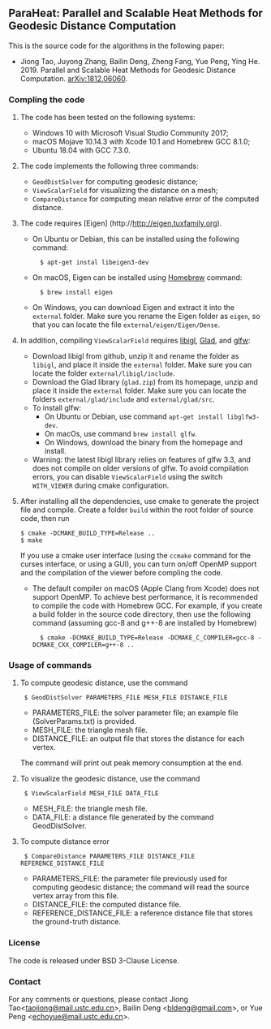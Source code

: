 ## ParaHeat: Parallel and Scalable Heat Methods for Geodesic Distance Computation

This is the source code for the algorithms in the following paper:

* Jiong Tao, Juyong Zhang, Bailin Deng, Zheng Fang, Yue Peng, Ying He. 2019. Parallel and Scalable Heat Methods for Geodesic Distance Computation. [arXiv:1812.06060](https://arxiv.org/abs/1812.06060).


### Compling the code

1. The code has been tested on the following systems:

	* Windows 10 with Microsoft Visual Studio Community 2017;
	* macOS Mojave 10.14.3 with Xcode 10.1 and Homebrew GCC 8.1.0;
	* Ubuntu 18.04 with GCC 7.3.0.

2. The code implements the following three commands:

	* `GeodDistSolver` for computing geodesic distance;
	* `ViewScalarField` for visualizing the distance on a mesh;
	* `CompareDistance` for computing mean relative error of the computed distance.


3. The code requires [Eigen] (http://http://eigen.tuxfamily.org). 
	* On Ubuntu or Debian, this can be installed using the following command: 
			
			$ apt-get instal libeigen3-dev

	* On macOS, Eigen can be installed using [Homebrew](https://brew.sh/) command:

			$ brew install eigen
  
	* On Windows, you can download Eigen and extract it into the `external` folder. Make sure you rename the Eigen folder as `eigen`, so that you can locate the file `external/eigen/Eigen/Dense`.


4. In addition, compiling `ViewScalarField` requires [libigl](https://libigl.github.io/), [Glad](https://glad.dav1d.de/), and [glfw](https://www.glfw.org/):
	* Download libigl from github, unzip it and rename the folder as `libigl`, and place it inside the `external` folder. Make sure you can locate the folder `external/libigl/include`.
	* Download the Glad library (`glad.zip`) from its homepage, unzip and place it inside the `external` folder. Make sure you can locate the folders `external/glad/include` and `external/glad/src`.
	* To install glfw: 
		* On Ubuntu or Debian, use command `apt-get install libglfw3-dev`. 
		* On macOs, use command `brew install glfw`. 
		* On Windows, download the binary from the homepage and install.
	* Warning: the latest libigl library relies on features of glfw 3.3, and does not compile on older versions of glfw. To avoid compilation errors, you can disable `ViewScalarField` using the switch `WITH_VIEWER` during cmake configuration.


5. After installing all the dependencies, use cmake to generate the project file and compile. Create a folder `build` within the root folder of source code, then run

	```
	$ cmake -DCMAKE_BUILD_TYPE=Release ..
	$ make
	```

	If you use a cmake user interface (using the `ccmake` command for the curses interface, or using a GUI), you can turn on/off OpenMP support and the compilation of the viewer before compling the code.
	
	* The default compiler on macOS (Apple Clang from Xcode) does not support OpenMP. To achieve best performance, it is recommended to compile the code with Homebrew GCC. For example, if you create a build folder in the source code directory, then use the following command (assuming gcc-8 and g++-8 are installed by Homebrew)
		
			$ cmake -DCMAKE_BUILD_TYPE=Release -DCMAKE_C_COMPILER=gcc-8 -DCMAKE_CXX_COMPILER=g++-8 ..



### Usage of commands

1. To compute geodesic distance, use the command

		$ GeodDistSolver PARAMETERS_FILE MESH_FILE DISTANCE_FILE

	* PARAMETERS_FILE: the solver parameter file; an example file (SolverParams.txt) is provided.
	* MESH_FILE: the triangle mesh file.
	* DISTANCE_FILE: an output file that stores the distance for each vertex.

	The command will print out peak memory consumption at the end.



2. To visualize the geodesic distance, use the command
 
		$ ViewScalarField MESH_FILE DATA_FILE

	* MESH_FILE: the triangle mesh file.
	* DATA_FILE: a distance file generated by the command GeodDistSolver.



3. To compute distance error

		$ CompareDistance PARAMETERS_FILE DISTANCE_FILE REFERENCE_DISTANCE_FILE
  
	* PARAMETERS_FILE: the parameter file previously used for computing geodesic distance; the command will read the source vertex array from this file.
	* DISTANCE_FILE: the computed distance file.
	* REFERENCE_DISTANCE_FILE: a reference distance file that stores the ground-truth distance.


### License
The code is released under BSD 3-Clause License.


### Contact

For any comments or questions, please contact Jiong Tao<<taojiong@mail.ustc.edu.cn>>, Bailin Deng <<bldeng@gmail.com>>, or Yue Peng <<echoyue@mail.ustc.edu.cn>>.